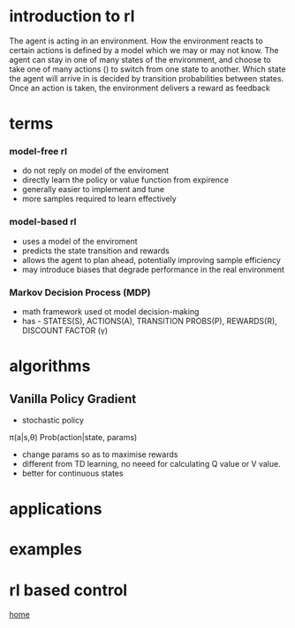 # introduction to rl
The agent is acting in an environment. How the environment reacts to certain actions is defined by a model which we may or may not know. The agent can stay in one of many states of the environment, and choose to take one of many actions () to switch from one state to another. Which state the agent will arrive in is decided by transition probabilities between states. Once an action is taken, the environment delivers a reward as feedback



# terms

### model-free rl
- do not reply on model of the enviroment
- directly learn the policy or value function from expirence
- generally easier to implement and tune
- more samples required to learn effectively

### model-based rl
- uses a model of the enviroment
- predicts the state transition and rewards
- allows the agent to plan ahead, potentially improving sample efficiency
- may introduce biases that degrade performance in the real environment

### Markov Decision Process (MDP)
- math framework used ot model decision-making
- has - STATES(S), ACTIONS(A), TRANSITION PROBS(P), REWARDS(R), DISCOUNT FACTOR (γ)



# algorithms

## Vanilla Policy Gradient
- stochastic policy

π(a|s,θ)
Prob(action|state, params)

- change params so as to maximise rewards
- different from TD learning, no neeed for calculating Q value or V value.
- better for continuous states



# applications


# examples


# rl based control


[home](../index.html)
